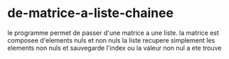 # de-matrice-a-liste-chainee
le programme permet de passer d'une matrice a une liste. la matrice est composee d'elements nuls et non nuls la liste recupere simplement les elements non nuls et sauvegarde l'index ou la valeur non nul a ete trouve

